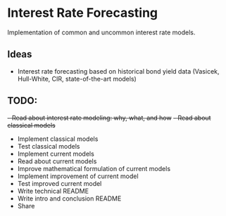 # Interest Rate Forecasting

Implementation of common and uncommon interest rate models.

## Ideas
- Interest rate forecasting based on historical bond yield data (Vasicek, Hull-White, CIR, state-of-the-art models)

## TODO:
~~- Read about interest rate modeling: why, what, and how~~
~~- Read about classical models~~
- Implement classical models
- Test classical models
- Implement current models
- Read about current models
- Improve mathematical formulation of current models
- Implement improvement of current model
- Test improved current model
- Write technical README
- Write intro and conclusion README
- Share
